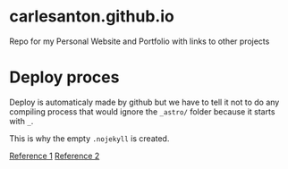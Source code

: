 # carlesanton.github.io
Repo for my Personal Website and Portfolio with links to other projects

# Deploy proces

Deploy is automaticaly made by github but we have to tell it not to do any compiling process that would ignore the `_astro/` folder because it starts with `_`.

This is why the empty `.nojekyll` is created.

[Reference 1](https://docs.github.com/es/pages/getting-started-with-github-pages/configuring-a-publishing-source-for-your-github-pages-site)
[Reference 2](https://www.seanmcp.com/articles/fix-missing-astro-files-on-github-pages/)
